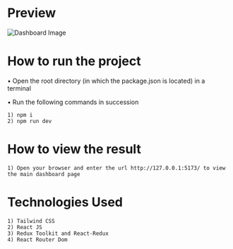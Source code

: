 # Preview

![Dashboard Image](https://i.ibb.co/175SgG1/Vite-React-TS.png)

# How to run the project

• Open the root directory (in which the package.json is located) in a terminal

• Run the following commands in succession

    1) npm i 
    2) npm run dev

# How to view the result

    1) Open your browser and enter the url http://127.0.0.1:5173/ to view the main dashboard page

# Technologies Used

    1) Tailwind CSS
    2) React JS
    3) Redux Toolkit and React-Redux
    4) React Router Dom

